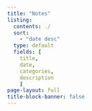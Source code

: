 ```yaml
---
title: "Notes"
listing:
  contents: ./
  sort: 
    - "date desc"
  type: default
  fields: [
    title, 
    date,  
    categories,
    description
    ]
page-layout: full
title-block-banner: false
---
```



